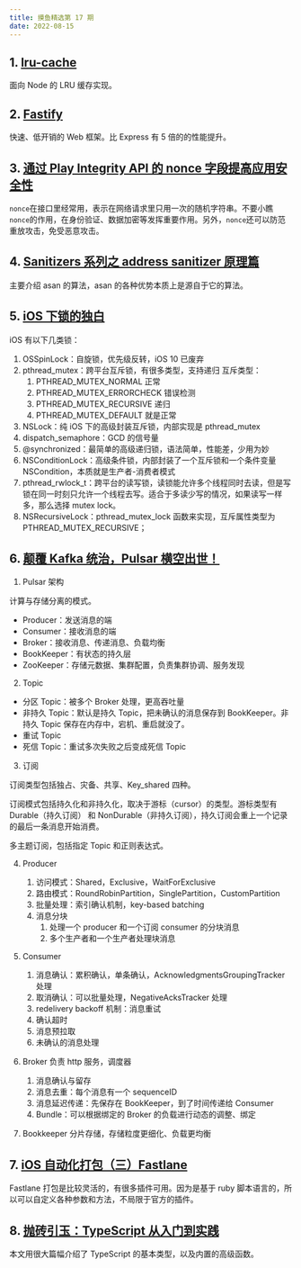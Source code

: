 ```yaml
---
title: 摸鱼精选第 17 期
date: 2022-08-15
---
```



## 1. [lru-cache](https://github.com/isaacs/node-lru-cache)

面向 Node 的 LRU 缓存实现。

## 2. [Fastify](https://github.com/fastify/fastify)

快速、低开销的 Web 框架。比 Express 有 5 倍的的性能提升。

## 3. [通过 Play Integrity API 的 nonce 字段提高应用安全性](https://mp.weixin.qq.com/s/Y8J907aGsA3nP_fxIFC11w)

`nonce`在接口里经常用，表示在网络请求里只用一次的随机字符串。不要小瞧`nonce`的作用，在身份验证、数据加密等发挥重要作用。另外，`nonce`还可以防范重放攻击，免受恶意攻击。

## 4. [Sanitizers 系列之 address sanitizer 原理篇](https://mp.weixin.qq.com/s/1lZNjVshnglNWBNsrxhkhg)

主要介绍 asan 的算法，asan 的各种优势本质上是源自于它的算法。

## 5. [iOS 下锁的独白](https://mp.weixin.qq.com/s/3d365xrDKp7TwwY_htloiA)

iOS 有以下几类锁：

1. OSSpinLock：自旋锁，优先级反转，iOS 10 已废弃
2. pthread_mutex：跨平台互斥锁，有很多类型，支持递归
   互斥类型：
   1. PTHREAD_MUTEX_NORMAL 正常
   2. PTHREAD_MUTEX_ERRORCHECK 错误检测
   3. PTHREAD_MUTEX_RECURSIVE 递归
   4. PTHREAD_MUTEX_DEFAULT 就是正常
3. NSLock：纯 iOS 下的高级封装互斥锁，内部实现是 pthread_mutex
4. dispatch_semaphore：GCD 的信号量
5. @synchronized：最简单的高级递归锁，语法简单，性能差，少用为妙
6. NSConditionLock：高级条件锁，内部封装了一个互斥锁和一个条件变量 NSCondition，本质就是生产者-消费者模式
7. pthread_rwlock_t：跨平台的读写锁，读锁能允许多个线程同时去读，但是写锁在同一时刻只允许一个线程去写。适合于多读少写的情况，如果读写一样多，那么选择 mutex lock。
8. NSRecursiveLock：pthread_mutex_lock 函数来实现，互斥属性类型为 PTHREAD_MUTEX_RECURSIVE；

## 6. [颠覆 Kafka 统治，Pulsar 横空出世！](https://mp.weixin.qq.com/s/JDy5YoUZZyZ5Dx2BA_pWGA)

1. Pulsar 架构

计算与存储分离的模式。

- Producer：发送消息的端
- Consumer：接收消息的端
- Broker：接收消息、传递消息、负载均衡
- BookKeeper：有状态的持久层
- ZooKeeper：存储元数据、集群配置，负责集群协调、服务发现

2. Topic

- 分区 Topic：被多个 Broker 处理，更高吞吐量
- 非持久 Topic：默认是持久 Topic，把未确认的消息保存到 BookKeeper。非持久 Topic 保存在内存中，宕机、重启就没了。
- 重试 Topic
- 死信 Topic：重试多次失败之后变成死信 Topic

3. 订阅

订阅类型包括独占、灾备、共享、Key_shared 四种。

订阅模式包括持久化和非持久化，取决于游标（cursor）的类型。游标类型有 Durable（持久订阅） 和 NonDurable（非持久订阅），持久订阅会重上一个记录的最后一条消息开始消费。

多主题订阅，包括指定 Topic 和正则表达式。

4. Producer

   1. 访问模式：Shared，Exclusive，WaitForExclusive
   2. 路由模式：RoundRobinPartition，SinglePartition，CustomPartition
   3. 批量处理：索引确认机制，key-based batching
   4. 消息分块
      1. 处理一个 producer 和一个订阅 consumer 的分块消息
      2. 多个生产者和一个生产者处理块消息

5. Consumer

   1. 消息确认：累积确认，单条确认，AcknowledgmentsGroupingTracker 处理
   2. 取消确认：可以批量处理，NegativeAcksTracker 处理
   3. redelivery backoff 机制：消息重试
   4. 确认超时
   5. 消息预拉取
   6. 未确认的消息处理

6. Broker
   负责 http 服务，调度器

   1. 消息确认与留存
   2. 消息去重：每个消息有一个 sequenceID
   3. 消息延迟传递：先保存在 BookKeeper，到了时间传递给 Consumer
   4. Bundle：可以根据绑定的 Broker 的负载进行动态的调整、绑定

7. Bookkeeper
   分片存储，存储粒度更细化、负载更均衡

## 7. [iOS 自动化打包（三）Fastlane](https://mp.weixin.qq.com/s?__biz=Mzg2NjI0NTQ2OQ==&mid=2247485568&idx=1&sn=5d84d046cbbbcfb49e7953ea264ba01c&chksm=ce4c86b2f93b0fa449a961fd56d52926fad61c2001b29c283dc6cf64317affe55fc2b279d9a4&scene=178&cur_album_id=2353161440247054338#rd)

Fastlane 打包是比较灵活的，有很多插件可用。因为是基于 ruby 脚本语言的，所以可以自定义各种参数和方法，不局限于官方的插件。

## 8. [抛砖引玉：TypeScript 从入门到实践](https://mp.weixin.qq.com/s/owtE_7PVLyz5XqwGofaTZg)

本文用很大篇幅介绍了 TypeScript 的基本类型，以及内置的高级函数。
